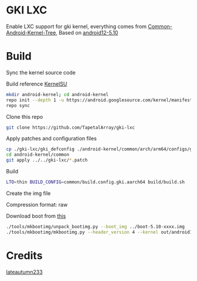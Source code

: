 # GKI LXC

Enable LXC support for gki kernel, everything comes from [Common-Android-Kernel-Tree](https://github.com/lateautumn233/Common-Android-Kernel-Tree), Based on [android12-5.10](https://source.android.com/docs/core/architecture/kernel/gki-android12-5_10-release-builds)

# Build

Sync the kernel source code

Build reference [KernelSU](https://kernelsu.org/guide/how-to-build.html)
```bash
mkdir android-kernel; cd android-kernel
repo init --depth 1 -u https://android.googlesource.com/kernel/manifest -b [BRANCH]
repo sync
```

Clone this repo
```bash
git clone https://github.com/TapetalArray/gki-lxc
```

Apply patches and configuration files
```bash
cp ./gki-lxc/gki_defconfig ./android-kernel/common/arch/arm64/configs/gki_defconfig
cd android-kernel/common
git apply ../../gki-lxc/*.patch
```

Build
```bash
LTO=thin BUILD_CONFIG=common/build.config.gki.aarch64 build/build.sh
```

Create the img file

Compression format: raw

Download boot from [this](https://source.android.com/docs/core/architecture/kernel/gki-android12-5_10-release-builds)
```bash
./tools/mkbootimg/unpack_bootimg.py --boot_img ../boot-5.10-xxxx.img
./tools/mkbootimg/mkbootimg.py --header_version 4 --kernel out/android12-5.10/dist/Image --ramdisk out/ramdisk --os_version [OS_VERSION] --os_patch_level [OS_PATCH_LEVEL] -o ../android12-5.10.xxx_[OS_PATCH_LEVEL]-boot.img
```

# Credits

[lateautumn233](https://github.com/lateautumn233)
